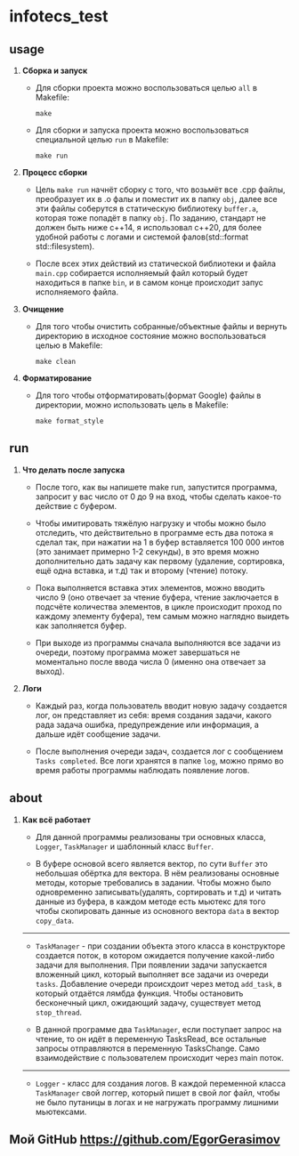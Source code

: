 # infotecs_test

## usage

1. **Сборка и запуск**
    - Для сборки проекта можно воспользоваться целью `all` в Makefile:

      ```
      make 
      ```

    - Для сборки и запуска проекта можно воспользоваться специальной целью `run` в Makefile:

      ```
      make run
      ```
2. **Процесс сборки**
    - Цель ` make run ` начнёт сборку с того, что возьмёт все .cpp файлы, преобразует их в .o фалы и поместит их в папку `obj`, далее все эти файлы соберутся в статическую библиотеку `buffer.a`, которая тоже попадёт в папку `obj`. По заданию, стандарт не должен быть ниже с++14, я использовал с++20, для более удобной работы с логами и системой фалов(std::format std::filesystem).

    - После всех этих действий из статической библиотеки и файла `main.cpp` собирается исполняемый файл который будет находиться в папке `bin`, и в самом конце происходит запус исполняемого файла.

3. **Очищение**
    - Для того чтобы очистить собранные/объектные файлы и вернуть директорию в исходное состояние можно воспользоваться целью в Makefile:

        ```
        make clean
        ```
4. **Форматирование**
    - Для того чтобы отформатировать(формат Google) файлы в директории, можно использовать цель в Makefile:

        ```
        make format_style
        ```
## run

1. **Что делать после запуска**
    - После того, как вы напишете make run, запустится программа, запросит у вас число от 0 до 9 на вход, чтобы сделать какое-то действие с буфером. 

    - Чтобы имитировать тяжёлую нагрузку и чтобы можно было отследить, что действительно в программе есть два потока я сделал так, при нажатии на 1 в буфер вставляется 100 000 интов (это занимает примерно 1-2 секунды), в это время можно дополнительно дать задачу как первому (удаление, сортировка, ещё одна вставка, и т.д) так и второму (чтение) потоку. 

    - Пока выполняется вставка этих элементов, можно вводить число 9 (оно отвечает за чтение буфера, чтение заключается в подсчёте количества элементов, в цикле происходит проход по каждому элементу буфера), тем самым можно наглядно выидеть как заполняется буфер.

    - При выходе из программы сначала выполняются все задачи из очереди, поэтому программа может завершаться не моментально после ввода числа 0 (именно она отвечает за выход).

2. **Логи**
    - Каждый раз, когда пользователь вводит новую задачу создается лог, он представляет из себя: время создания задачи, какого рада задача ошибка, предупреждение или информация, а дальше идёт сообщение задачи.

    - После выполнения очереди задач, создается лог с сообщением `Tasks completed`. Все логи хранятся в папке `log`, можно прямо во время работы программы наблюдать появление логов.

## about
1. **Как всё работает**

    - Для данной программы реализованы три основных класса, `Logger`, `TaskManager` и шаблонный класс `Buffer`.

    - В буфере основой всего является вектор, по сути `Buffer` это небольшая обёртка для вектора. В нём реализованы основные методы, которые требовались в задании. Чтобы можно было одновременно записывать(удалять, сортировать и т.д) и читать данные из буфера, в каждом методе есть мьютекс для того чтобы скопировать данные из основного вектора `data` в вектор `copy_data`.

    ---

    - `TaskManager` - при создании объекта этого класса в конструкторе создается поток, в котором ожидается получение какой-либо задачи для выполнения. При появлении задачи запускается вложенный цикл, который выполняет все задачи из очереди `tasks`. Добавление очереди происхдоит через метод `add_task`, в который отдаётся лямбда функция. Чтобы остановить бесконечный цикл, ожидающий задачу, существует метод `stop_thread`.

    - В данной программе два `TaskManager`, если поступает запрос на чтение, то он идёт в переменную TasksRead, все остальные запросы отправляются в переменную TasksChange. Само взаимодействие c пользователем происходит через main поток.

    ---

    - `Logger` - класс для создания логов. В каждой переменной класса `TaskManager` свой логгер, который пишет в свой лог файл, чтобы не было путаницы в логах и не нагружать программу лишними мьютексами.

## Мой GitHub https://github.com/EgorGerasimov